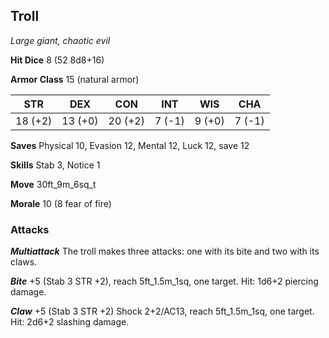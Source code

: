 ## Troll

*Large giant, chaotic evil*

**Hit Dice** 8 (52 8d8+16)

**Armor Class** 15 (natural armor)

| STR     | DEX     | CON     | INT     | WIS     | CHA     |
|---------|---------|---------|---------|---------|---------|
| 18 (+2) | 13 (+0) | 20 (+2) |  7 (-1) |  9 (+0) |  7 (-1) |

**Saves** Physical 10, Evasion 12, Mental 12, Luck 12, save 12

**Skills** Stab 3, Notice 1

**Move** 30ft\_9m\_6sq\_t

**Morale** 10 (8 fear of fire)

### Attacks

***Multiattack*** The troll makes three attacks: one with its bite and two with its claws.

***Bite*** +5 (Stab 3 STR +2), reach 5ft\_1.5m\_1sq, one target. Hit: 1d6+2 piercing damage.

***Claw*** +5 (Stab 3 STR +2) Shock 2+2/AC13, reach 5ft\_1.5m\_1sq, one target. Hit: 2d6+2 slashing damage.

